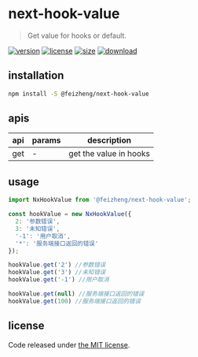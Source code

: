 # next-hook-value
> Get value for hooks or default.

[![version][version-image]][version-url]
[![license][license-image]][license-url]
[![size][size-image]][size-url]
[![download][download-image]][download-url]

## installation
```bash
npm install -S @feizheng/next-hook-value
```

## apis
| api | params | description            |
| --- | ------ | ---------------------- |
| get | -      | get the value in hooks |

## usage
```js
import NxHookValue from '@feizheng/next-hook-value';

const hookValue = new NxHookValue({
  2: '参数错误',
  3: '未知错误',
  '-1': '用户取消',
  '*': '服务端接口返回的错误'
});

hookValue.get('2') //参数错误
hookValue.get('3') //未知错误
hookValue.get('-1') //用户取消

hookValue.get(null) //服务端接口返回的错误
hookValue.get(100) //服务端接口返回的错误
```

## license
Code released under [the MIT license](https://github.com/afeiship/next-hook-value/blob/master/LICENSE.txt).

[version-image]: https://img.shields.io/npm/v/@feizheng/next-hook-value
[version-url]: https://npmjs.org/package/@feizheng/next-hook-value

[license-image]: https://img.shields.io/npm/l/@feizheng/next-hook-value
[license-url]: https://github.com/afeiship/next-hook-value/blob/master/LICENSE.txt

[size-image]: https://img.shields.io/bundlephobia/minzip/@feizheng/next-hook-value
[size-url]: https://github.com/afeiship/next-hook-value/blob/master/dist/next-hook-value.min.js

[download-image]: https://img.shields.io/npm/dm/@feizheng/next-hook-value
[download-url]: https://www.npmjs.com/package/@feizheng/next-hook-value
